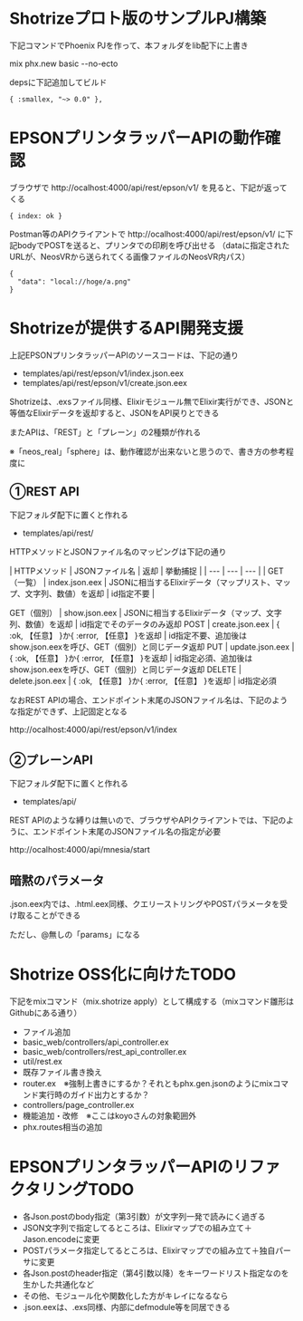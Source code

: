 # Shotrizeプロト版のサンプルPJ構築

下記コマンドでPhoenix PJを作って、本フォルダをlib配下に上書き

mix phx.new basic --no-ecto

depsに下記追加してビルド

```
{ :smallex, "~> 0.0" }, 
```

# EPSONプリンタラッパーAPIの動作確認

ブラウザで http://ocalhost:4000/api/rest/epson/v1/ を見ると、下記が返ってくる

```
{ index: ok }
```

Postman等のAPIクライアントで http://ocalhost:4000/api/rest/epson/v1/ に下記bodyでPOSTを送ると、プリンタでの印刷を呼び出せる
（dataに指定されたURLが、NeosVRから送られてくる画像ファイルのNeosVR内パス）

```
{
  "data": "local://hoge/a.png"
}
```

# Shotrizeが提供するAPI開発支援

上記EPSONプリンタラッパーAPIのソースコードは、下記の通り

- templates/api/rest/epson/v1/index.json.eex
- templates/api/rest/epson/v1/create.json.eex

Shotrizeは、.exsファイル同様、Elixirモジュール無でElixir実行ができ、JSONと等価なElixirデータを返却すると、JSONをAPI戻りとできる

またAPIは、「REST」と「プレーン」の2種類が作れる

※「neos_real」「sphere」は、動作確認が出来ないと思うので、書き方の参考程度に

## ①REST API

下記フォルダ配下に置くと作れる

- templates/api/rest/

HTTPメソッドとJSONファイル名のマッピングは下記の通り

| HTTPメソッド | JSONファイル名 | 返却 | 挙動捕捉 | 
| --- | --- | --- | 
| GET（一覧） | index.json.eex | JSONに相当するElixirデータ（マップリスト、マップ、文字列、数値）を返却 | id指定不要 | 

GET（個別） | show.json.eex | JSONに相当するElixirデータ（マップ、文字列、数値）を返却 | id指定でそのデータのみ返却
POST | create.json.eex | { :ok, 【任意】 }か{ :error, 【任意】 }を返却 | id指定不要、追加後はshow.json.eexを呼び、GET（個別）と同じデータ返却
PUT | update.json.eex | { :ok, 【任意】 }か{ :error, 【任意】 }を返却 | id指定必須、追加後はshow.json.eexを呼び、GET（個別）と同じデータ返却
DELETE | delete.json.eex | { :ok, 【任意】 }か{ :error, 【任意】 }を返却 | id指定必須

なおREST APIの場合、エンドポイント末尾のJSONファイル名は、下記のような指定ができず、上記固定となる

http://ocalhost:4000/api/rest/epson/v1/index

## ②プレーンAPI

下記フォルダ配下に置くと作れる

- templates/api/

REST APIのような縛りは無いので、ブラウザやAPIクライアントでは、下記のように、エンドポイント末尾のJSONファイル名の指定が必要

http://ocalhost:4000/api/mnesia/start

## 暗黙のパラメータ

.json.eex内では、.html.eex同様、クエリーストリングやPOSTパラメータを受け取ることができる

ただし、@無しの「params」になる

# Shotrize OSS化に向けたTODO

下記をmixコマンド（mix.shotrize apply）として構成する（mixコマンド雛形はGithubにある通り）

- ファイル追加
 - basic_web/controllers/api_controller.ex
 - basic_web/controllers/rest_api_controller.ex
 - util/rest.ex
- 既存ファイル書き換え
 - router.ex　※強制上書きにするか？それともphx.gen.jsonのようにmixコマンド実行時のガイド出力とするか？
 - controllers/page_controller.ex
- 機能追加・改修　※ここはkoyoさんの対象範囲外
 - phx.routes相当の追加

# EPSONプリンタラッパーAPIのリファクタリングTODO

- 各Json.postのbody指定（第3引数）が文字列一発で読みにく過ぎる
 - JSON文字列で指定してるところは、Elixirマップでの組み立て＋Jason.encodeに変更
 - POSTパラメータ指定してるところは、Elixirマップでの組み立て＋独自パーサに変更
- 各Json.postのheader指定（第4引数以降）をキーワードリスト指定なのを生かした共通化など
- その他、モジュール化や関数化した方がキレイになるなら
 - .json.eexは、.exs同様、内部にdefmodule等を同居できる
